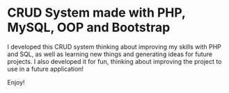 # CRUD System made with PHP, MySQL, OOP and Bootstrap

I developed this CRUD system thinking about improving my skills with PHP and SQL, as well as learning new things and generating ideas for future projects. 
I also developed it for fun, thinking about improving the project to use in a future application!

Enjoy!

